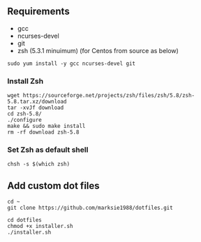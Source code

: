 ## Requirements

- gcc
- ncurses-devel
- git
- zsh (5.3.1 minuimum) (for Centos from source as below)

```
sudo yum install -y gcc ncurses-devel git
```

### Install Zsh
```
wget https://sourceforge.net/projects/zsh/files/zsh/5.8/zsh-5.8.tar.xz/download
tar -xvJf download
cd zsh-5.8/
./configure
make && sudo make install
rm -rf download zsh-5.8
```

### Set Zsh as default shell

```
chsh -s $(which zsh)
```

## Add custom dot files

```
cd ~
git clone https://github.com/marksie1988/dotfiles.git

cd dotfiles
chmod +x installer.sh
./installer.sh
```
